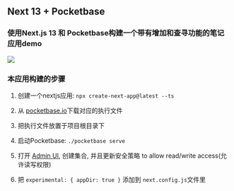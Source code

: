 ## Next 13 + Pocketbase

### 使用Next.js 13 和 Pocketbase构建一个带有增加和查寻功能的笔记应用demo 


![](https://s3.bmp.ovh/imgs/2023/02/17/1f3ad094668983f9.gif)

### 本应用构建的步骤

1. 创建一个nextjs应用:
`npx create-next-app@latest --ts`

2. 从 [pocketbase.io](pocketbase.io)下载对应的执行文件
   
3. 把执行文件放置于项目根目录下
4. 启动Pocketbase:
`./pocketbase serve`
1. 打开 [Admin UI](http://127.0.0.1:8090/_/), 创建集合, 并且更新安全策略 to allow read/write access(允许读写权限) 
2. 把 `experimental: { appDir: true }` 添加到 `next.config.js`文件里